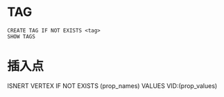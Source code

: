 # TAG
```
CREATE TAG IF NOT EXISTS <tag>
SHOW TAGS
```

# 

# 插入点
ISNERT VERTEX IF NOT EXISTS <tag> (prop_names) VALUES VID:(prop_values)